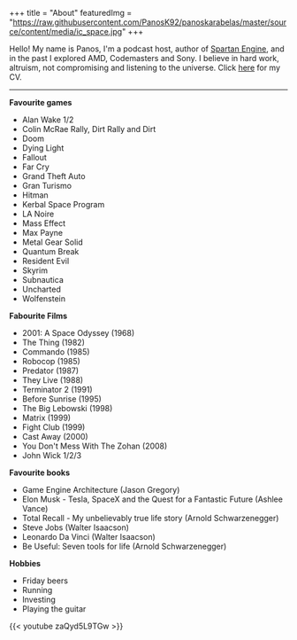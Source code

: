+++
title = "About"
featuredImg = "https://raw.githubusercontent.com/PanosK92/panoskarabelas/master/source/content/media/ic_space.jpg"
+++

Hello! My name is Panos, I'm a podcast host, author of [Spartan Engine](https://github.com/PanosK92/SpartanEngine), and in the past I explored AMD, Codemasters and Sony.
I believe in hard work, altruism, not compromising and listening to the universe. Click [here](https://raw.githubusercontent.com/PanosK92/panoskarabelas/master/source/content/media/cv.html) for my CV.

---

**Favourite games**
- Alan Wake 1/2
- Colin McRae Rally, Dirt Rally and Dirt
- Doom
- Dying Light
- Fallout
- Far Cry
- Grand Theft Auto
- Gran Turismo
- Hitman
- Kerbal Space Program
- LA Noire
- Mass Effect
- Max Payne
- Metal Gear Solid
- Quantum Break
- Resident Evil
- Skyrim
- Subnautica
- Uncharted
- Wolfenstein

**Fabourite Films**
- 2001: A Space Odyssey (1968)
- The Thing (1982)
- Commando (1985)
- Robocop (1985)
- Predator (1987)
- They Live (1988)
- Terminator 2 (1991)
- Before Sunrise (1995)
- The Big Lebowski (1998)
- Matrix (1999)
- Fight Club (1999)
- Cast Away (2000)
- You Don't Mess With The Zohan (2008)
- John Wick 1/2/3

**Favourite books**
- Game Engine Architecture (Jason Gregory)
- Elon Musk - Tesla, SpaceX and the Quest for a Fantastic Future (Ashlee Vance)
- Total Recall - My unbelievably true life story (Arnold Schwarzenegger)
- Steve Jobs (Walter Isaacson‎)
- Leonardo Da Vinci (Walter Isaacson)
- Be Useful: Seven tools for life (Arnold Schwarzenegger)

**Hobbies**
- Friday beers
- Running
- Investing
- Playing the guitar

{{< youtube zaQyd5L9TGw >}}

